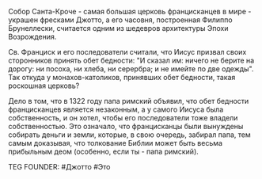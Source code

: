 Собор Санта-Кроче - самая большая церковь францисканцев в мире - украшен фресками Джотто, а его часовня, построенная Филиппо Брунеллески, считается одним из шедевров архитектуры Эпохи Возрождения.

Св. Франциск и его последователи считали, что Иисус призвал своих сторонников принять обет бедности: "И сказал им: ничего не берите на дорогу: ни посоха, ни хлеба, ни серербра; и не имейте по две одежды". Так откуда у монахов-католиков, принявших обет бедности, такая роскошная церковь?

Дело в том, что в 1322 году папа римский объявил, что обет бедности францисканцев является незаконным, а у самого Иисуса была собственность, и он хотел, чтобы его последователи тоже владели собственностью. Это означало, что францисканцы были вынуждены собирать деньги и земли, которые, в свою очередь, забирал папа, тем самым доказывая, что толкование Библии может быть весьма прибыльным деом (особенно, если ты - папа римский).







TEG FOUNDER:
#Джотто
#Это